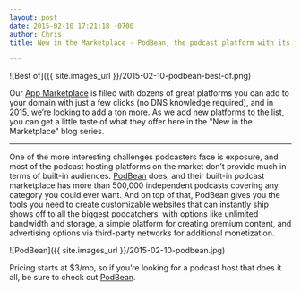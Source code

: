 ```yaml
---
layout: post
date: 2015-02-10 17:21:18 -0700
author: Chris
title: New in the Marketplace - PodBean, the podcast platform with its own network

---
```


<!-- excerpt -->

![Best of]({{ site.images_url }}/2015-02-10-podbean-best-of.png)

Our [App Marketplace](https://iwantmyname.com/services) is filled with dozens of great platforms you can add to your domain with just a few clicks (no DNS knowledge required), and in 2015, we’re looking to add a ton more. As we add new platforms to the list, you can get a little taste of what they offer here in the "New in the Marketplace" blog series.

***

One of the more interesting challenges podcasters face is exposure, and most of the podcast hosting platforms on the market don’t provide much in terms of built-in audiences. [PodBean](https://iwantmyname.com/services/podcast/podbean) does, and their built-in podcast marketplace has more than 500,000 independent podcasts covering any category you could ever want. And on top of that, PodBean gives you the tools you need to create customizable websites that can instantly ship shows off to all the biggest podcatchers, with options like unlimited bandwidth and storage, a simple platform for creating premium content, and advertising options via third-party networks for additional monetization. 

<!-- /excerpt -->

![PodBean]({{ site.images_url }}/2015-02-10-podbean.jpg)

Pricing starts at $3/mo, so if you’re looking for a podcast host that does it all, be sure to check out [PodBean](http://www.podbean.com).
